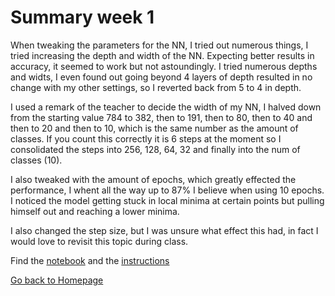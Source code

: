 # Summary week 1
When tweaking the parameters for the NN, I tried out numerous things, I tried increasing the depth and width of the NN. Expecting better results in accuracy, it seemed to work but not astoundingly. I tried numerous depths and widts, I even found out going beyond 4 layers of depth resulted in no change with my other settings, so I reverted back from 5 to 4 in depth.

I used a remark of the teacher to decide the width of my NN, I halved down from the starting value 784 to 382, then to 191, then to 80, then to 40 and then to 20 and then to 10, which is the same number as the amount of classes. If you count this correctly it is 6 steps at the moment so I consolidated the steps into 256, 128, 64, 32 and finally into the num of classes (10).

I also tweaked with the amount of epochs, which greatly effected the performance, I whent all the way up to 87% I believe when using 10 epochs. I noticed the model getting stuck in local minima at certain points but pulling himself out and reaching a lower minima.

I also changed the step size, but I was unsure what effect this had, in fact I would love to revisit this topic during class.





Find the [notebook](./notebook.ipynb) and the [instructions](./instructions.md)

[Go back to Homepage](../README.md)
